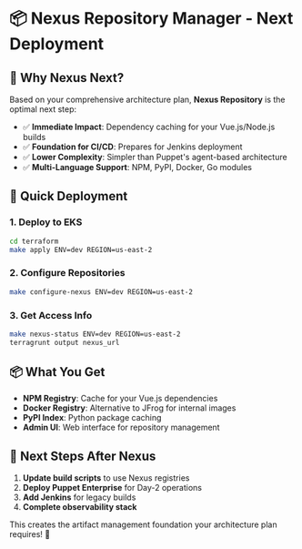# 📦 Nexus Repository Manager - Next Deployment

## 🎯 Why Nexus Next?

Based on your comprehensive architecture plan, **Nexus Repository** is the optimal next step:

- ✅ **Immediate Impact**: Dependency caching for your Vue.js/Node.js builds
- ✅ **Foundation for CI/CD**: Prepares for Jenkins deployment
- ✅ **Lower Complexity**: Simpler than Puppet's agent-based architecture
- ✅ **Multi-Language Support**: NPM, PyPI, Docker, Go modules

## 🚀 Quick Deployment

### 1. Deploy to EKS
```bash
cd terraform
make apply ENV=dev REGION=us-east-2
```

### 2. Configure Repositories
```bash
make configure-nexus ENV=dev REGION=us-east-2
```

### 3. Get Access Info
```bash
make nexus-status ENV=dev REGION=us-east-2
terragrunt output nexus_url
```

## 📦 What You Get

- **NPM Registry**: Cache for your Vue.js dependencies
- **Docker Registry**: Alternative to JFrog for internal images
- **PyPI Index**: Python package caching
- **Admin UI**: Web interface for repository management

## 🔄 Next Steps After Nexus

1. **Update build scripts** to use Nexus registries
2. **Deploy Puppet Enterprise** for Day-2 operations
3. **Add Jenkins** for legacy builds
4. **Complete observability stack**

This creates the artifact management foundation your architecture plan requires! 🎉 